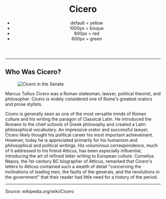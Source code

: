<!DOCTYPE html>
<html lang="en">
<head>
<meta charset="utf-8">
<meta name="viewport" content="width=device-width, initial-scale=1, maximum-scale=3">
<title>Cicero Responsive Demo</title>
<link rel="stylesheet" type="text/css" href="styles/cicerostyles0.css">
</head>
<body>
    
<!-- container starts here -->
<div class="container">


<header>
<h1>Cicero</h1>
<ul>
  <li>default = yellow</li>
  <li>1000px = bisque</li>
  <li>800px = red</li>
  <li>600px = green </li>
</ul>
</header>

<hr>
<main>
<h2>Who Was Cicero?</h2>
<figure>
<img src="images/cicero.jpg" alt="Cicero in the Senate">
</figure>

<p>
Marcus Tullius Cicero was a Roman statesman, lawyer, political theorist, and philosopher. Cicero is widely considered one of Rome's greatest orators and prose stylists.
</p>

<p>
Cicero is generally seen as one of the most versatile minds of Roman culture and his writing the paragon of Classical Latin. He introduced the Romans to the chief schools of Greek philosophy and created a Latin philosophical vocabulary. An impressive orator and successful lawyer, Cicero likely thought his political career his most important achievement. However, today he is appreciated primarily for his humanism and philosophical and political writings. His voluminous correspondence, much of it addressed to his friend Atticus, has been especially influential, introducing the art of refined letter writing to European culture. Cornelius Nepos, the 1st-century BC biographer of Atticus, remarked that Cicero's letters to Atticus contained such a wealth of detail "concerning the inclinations of leading men, the faults of the generals, and the revolutions in the government" that their reader had little need for a history of the period. </p>
</main>

<hr>

<footer>
<p>Source: wikipedia.org/wiki/Cicero</p>
</footer>

</div>
<!-- end container -->


</body>
</html>

